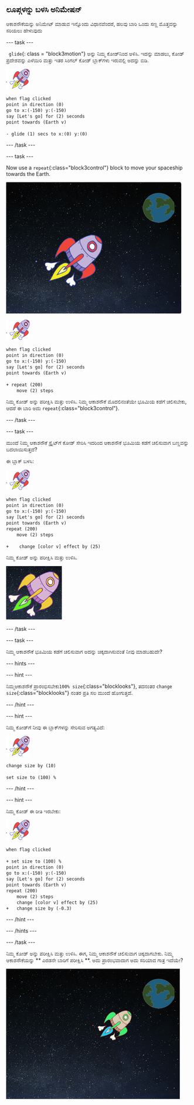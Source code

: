 ## ಲೂಪ್ಗಳನ್ನು ಬಳಸಿ ಅನಿಮೇಷನ್

ಆಕಾಶನೌಕೆಯನ್ನು ಅನಿಮೇಟ್ ಮಾಡುವ ಇನ್ನೊಂದು ವಿಧಾನವೆಂದರೆ, ಹಲವು ಬಾರಿ ಒಂದು ಸಣ್ಣ ಮೊತ್ತವನ್ನು ಸರಿಯಲು ಹೇಳುವುದು

\--- task \---

` glide`{: class = "block3motion"} ಅನ್ನು ನಿಮ್ಮ ಕೋಡ್‌ನಿಂದ ಅಳಿಸಿ. ಇದನ್ನು ಮಾಡಲು, ಕೋಡ್ ಪ್ರದೇಶವನ್ನು ಎಳೆಯಿರಿ ಮತ್ತು ಇತರ ಸಿಂಗಲ್ ಕೋಡ್ ಬ್ಲಾಕ್‌ಗಳು ಇರುವಲ್ಲಿ ಅದನ್ನು ಬಿಡಿ.

![ಆಕಾಶನೌಕೆ ಸ್ಪ್ರೈಟ್](images/sprite-spaceship.png)

```blocks3
when flag clicked
point in direction (0)
go to x:(-150) y:(-150)
say [Let's go] for (2) seconds
point towards (Earth v)

- glide (1) secs to x:(0) y:(0)
```

\--- /task \---

\--- task \---

Now use a `repeat`{:class="block3control"} block to move your spaceship towards the Earth.

![ಆಕಾಶನೌಕೆ ಅನಿಮೇಷನ್ ಪರೀಕ್ಷೀಸುವುದು](images/space-animate-stage.png)

![ಆಕಾಶನೌಕೆ ಸ್ಪ್ರೈಟ್](images/sprite-spaceship.png)

```blocks3
when flag clicked
point in direction (0)
go to x:(-150) y:(-150)
say [Let's go] for (2) seconds
point towards (Earth v)

+ repeat (200)
    move (2) steps
```

ನಿಮ್ಮ ಕೋಡ್ ಅನ್ನು ಪರೀಕ್ಷಿಸಿ ಮತ್ತು ಉಳಿಸಿ. ನಿಮ್ಮ ಆಕಾಶನೌಕೆ ಮೊದಲಿನಂತೆಯೇ ಭೂಮಿಯ ಕಡೆಗೆ ಚಲಿಸಬೇಕು, ಆದರೆ ಈ ಬಾರಿ ಅದು `repeat`{:class="block3control"}.

\--- /task \---

\--- task \---

ಮುಂದೆ ನಿಮ್ಮ ಆಕಾಶನೌಕೆ ಸ್ಪ್ರೈಟ್‌ಗೆ ಕೋಡ್ ಸೇರಿಸಿ ಇದರಿಂದ ಆಕಾಶನೌಕೆ ಭೂಮಿಯ ಕಡೆಗೆ ಚಲಿಸುವಾಗ ಬಣ್ಣವನ್ನು ಬದಲಾಯಿಸುತ್ತದೆ?

ಈ ಬ್ಲಾಕ್ ಬಳಸಿ:

![ಆಕಾಶನೌಕೆ ಸ್ಪ್ರೈಟ್](images/sprite-spaceship.png)

```blocks3
when flag clicked
point in direction (0)
go to x:(-150) y:(-150)
say [Let's go] for (2) seconds
point towards (Earth v)
repeat (200)
    move (2) steps

+    change [color v] effect by (25)
```

ನಿಮ್ಮ ಕೋಡ್ ಅನ್ನು ಪರೀಕ್ಷಿಸಿ ಮತ್ತು ಉಳಿಸಿ.

![ಬಣ್ಣ ಬದಲಾಯಿಸುವ ಆಕಾಶನೌಕೆ ಪರೀಕ್ಷಿಸಲಾಗುತ್ತಿದೆ](images/space-colour-test.png)

\--- /task \---

\--- task \---

ನಿಮ್ಮ ಆಕಾಶನೌಕೆ ಭೂಮಿಯ ಕಡೆಗೆ ಚಲಿಸುವಾಗ ಅದನ್ನು ಚಿಕ್ಕದಾಗಿಸುವಂತೆ ನೀವು ಮಾಡಬಹುದೇ?

\--- hints \---

\--- hint \---

ನಿಮ್ಮಆಕಾಶನೌಕೆ ಪ್ರಾರಂಭಿಸಬೇಕು`100% size`{:class="blocklooks"}, ತದನಂತರ `change size`{:class="blocklooks"} ನಂತರ ಪ್ರತಿ ಸಲ ಮುಂದೆ ಹೋಗುತ್ತದೆ.

\--- /hint \---

\--- hint \---

ನಿಮ್ಮ ಕೋಡ್‌ಗೆ ನೀವು ಈ ಬ್ಲಾಕ್‌ಗಳನ್ನು ಸೇರಿಸುವ ಅಗತ್ಯವಿದೆ:

![ಆಕಾಶನೌಕೆ ಸ್ಪ್ರೈಟ್](images/sprite-spaceship.png)

```blocks3
change size by (10)

set size to (100) %
```

\--- /hint \---

\--- hint \---

ನಿಮ್ಮ ಕೋಡ್ ಈ ರೀತಿ ಇರಬೇಕು:

![ಆಕಾಶನೌಕೆ ಸ್ಪ್ರೈಟ್](images/sprite-spaceship.png)

```blocks3
when flag clicked

+ set size to (100) %
point in direction (0)
go to x:(-150) y:(-150)
say [Let's go] for (2) seconds
point towards (Earth v)
repeat (200)
    move (2) steps
    change [color v] effect by (25)
+   change size by (-0.3)
```

\--- /hint \---

\--- /hints \---

\--- /task \---

ನಿಮ್ಮ ಕೋಡ್ ಅನ್ನು ಪರೀಕ್ಷಿಸಿ ಮತ್ತು ಉಳಿಸಿ. ಈಗ, ನಿಮ್ಮ ಆಕಾಶನೌಕೆ ಚಲಿಸುವಾಗ ಚಿಕ್ಕದಾಗಬೇಕು. ನಿಮ್ಮ ಆಕಾಶನೌಕೆಯನ್ನು ** ಎರಡನೇ ಬಾರಿಗೆ ಪರೀಕ್ಷಿಸಿ **. ಅದು ಪ್ರಾರಂಭವಾದಾಗ ಅದು ಸರಿಯಾದ ಗಾತ್ರ ಇದೆಯೇ?

![ಕುಗ್ಗುತ್ತಿರುವ ಆಕಾಶನೌಕೆಯನ್ನು ಪರೀಕ್ಷೀಸುವುದು](images/space-size-test.png)